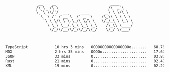 <div align="center">
<pre><code>
 __    __                        ____      
/\ \  /\ \                      /\  _`\    
\ `\`\\/'/  __      ___       __\ \ \/\ \  
 `\ `\ /' /'__`\  /' _ `\    /\_\\ \ \ \ \ 
   `\ \ \/\ \ \.\_/\ \/\ \   \/_/_\ \ \_\ \
     \ \_\ \__/.\_\ \_\ \_\    /\_\\ \____/
      \/_/\/__/\/_/\/_/\/_/    \/_/ \/___/ 
                                           

</code></pre>

<!--START_SECTION:waka-->

```txt
TypeScript            10 hrs 3 mins   OOOOOOOOOOOOOOOOOo.......   68.78 %
MDX                   2 hrs 35 mins   OOOOo....................   17.67 %
JSON                  33 mins         O........................   03.83 %
Rust                  21 mins         0........................   02.47 %
XML                   19 mins         0........................   02.20 %
```

<!--END_SECTION:waka-->
